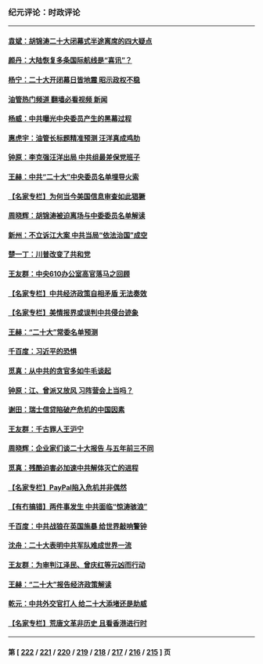 ### 纪元评论：时政评论
---
#### [袁斌：胡锦涛二十大闭幕式半途离席的四大疑点](../../pages/nsc1025/n13851168.md?10240330) 
#### [颜丹：大陆恢复多条国际航线是“喜讯”？](../../pages/nsc1025/n13851333.md?10240330) 
#### [杨宁：二十大开闭幕日皆地震 昭示政权不稳](../../pages/nsc1025/n13851139.md?10240330) 
#### [油管热门频道 翻墙必看视频 新闻](ok?10240330)
#### [杨威：中共曝光中央委员产生的黑幕过程](../../pages/nsc1025/n13851024.md?10240330) 
#### [惠虎宇：油管长标题精准预测 汪洋真成鸡肋](../../pages/nsc1025/n13851015.md?10240330) 
#### [钟原：李克强汪洋出局 中共组最差保党班子](../../pages/nsc1025/n13850977.md?10240330) 
#### [王赫：中共“二十大”中央委员名单埋导火索](../../pages/nsc1025/n13850996.md?10240330) 
#### [【名家专栏】为何当今美国信息审查如此猖獗](../../pages/nsc1025/n13850811.md?10240330) 
#### [周晓辉：胡锦涛被迫离场与中委委员名单解读](../../pages/nsc1025/n13850895.md?10240330) 
#### [新州：不立诉江大案 中共当局“依法治国”成空](../../pages/nsc1025/n13850813.md?10240330) 
#### [楚一丁：川普改变了共和党](../../pages/nsc1025/n13850622.md?10240330) 
#### [王友群：中央610办公室高官落马之回顾](../../pages/nsc1025/n13850427.md?10240330) 
#### [【名家专栏】中共经济政策自相矛盾 无法奏效](../../pages/nsc1025/n13850054.md?10240330) 
#### [【名家专栏】美情报界或误判中共侵台迹象](../../pages/nsc1025/n13850216.md?10240330) 
#### [王赫：“二十大”常委名单预测](../../pages/nsc1025/n13849937.md?10240330) 
#### [千百度：习近平的恐惧](../../pages/nsc1025/n13850204.md?10240330) 
#### [觅真：从中共的贪官多如牛毛谈起](../../pages/nsc1025/n13850189.md?10240330) 
#### [钟原：江、曾派又放风 习阵营会上当吗？](../../pages/nsc1025/n13849778.md?10240330) 
#### [谢田：瑞士信贷陷破产危机的中国因素](../../pages/nsc1025/n13849648.md?10240330) 
#### [王友群：千古罪人王沪宁](../../pages/nsc1025/n13849773.md?10240330) 
#### [周晓辉：企业家们谈二十大报告 与五年前三不同](../../pages/nsc1025/n13849630.md?10240330) 
#### [觅真：残酷迫害必加速中共解体灭亡的进程](../../pages/nsc1025/n13849725.md?10240330) 
#### [【名家专栏】PayPal陷入危机并非偶然](../../pages/nsc1025/n13849532.md?10240330) 
#### [【有冇搞错】两件事发生 中共面临“惊涛骇浪”](../../pages/nsc1025/n13849257.md?10240330) 
#### [千百度：中共战狼在英国施暴 给世界敲响警钟](../../pages/nsc1025/n13849335.md?10240330) 
#### [沈舟：二十大表明中共军队难成世界一流](../../pages/nsc1025/n13849130.md?10240330) 
#### [王友群：为审判江泽民、曾庆红等元凶而行动](../../pages/nsc1025/n13848951.md?10240330) 
#### [王赫：“二十大”报告经济政策解读](../../pages/nsc1025/n13849028.md?10240330) 
#### [乾元：中共外交官打人 给二十大添堵还是助威](../../pages/nsc1025/n13848988.md?10240330) 
#### [【名家专栏】荒唐文革非历史 且看香港进行时](../../pages/nsc1025/n13848005.md?10240330) 

---
#### 第 [ [222](./222.md?10240330) / [221](./221.md?10240330) / [220](./220.md?10240330) / [219](./219.md?10240330) / [218](./218.md?10240330) / [217](./217.md?10240330) / [216](./216.md?10240330) / [215](./215.md?10240330) ] 页
